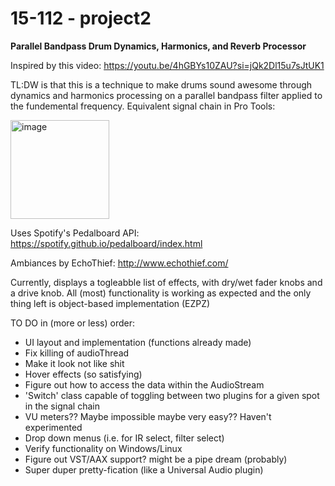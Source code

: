 # 15-112 - project2

<b>Parallel Bandpass Drum Dynamics, Harmonics, and Reverb Processor</b>

Inspired by this video: https://youtu.be/4hGBYs10ZAU?si=jQk2Dl15u7sJtUK1

TL:DW is that this is a technique to make drums sound awesome through dynamics and harmonics processing on a parallel bandpass filter applied to the fundemental frequency.
Equivalent signal chain in Pro Tools:

<img width="158" alt="image" src="https://github.com/dilanleon/project2/assets/92342633/0a0b2908-764c-4a6b-b9bb-fabe0e1648fa">


Uses Spotify's Pedalboard API: https://spotify.github.io/pedalboard/index.html

Ambiances by EchoThief: http://www.echothief.com/

Currently, displays a togleabble list of effects, with dry/wet fader knobs and a drive knob.
All (most) functionality is working as expected and the only thing left is object-based implementation (EZPZ)

TO DO in (more or less) order:
- UI layout and implementation (functions already made)
- Fix killing of audioThread
- Make it look not like shit
- Hover effects (so satisfying)
- Figure out how to access the data within the AudioStream
- 'Switch' class capable of toggling between two plugins for a given spot in the signal chain
- VU meters?? Maybe impossible maybe very easy?? Haven't experimented
- Drop down menus (i.e. for IR select, filter select)
- Verify functionality on Windows/Linux
- Figure out VST/AAX support? might be a pipe dream (probably)
- Super duper pretty-fication (like a Universal Audio plugin)